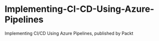 # Implementing-CI-CD-Using-Azure-Pipelines
Implementing CI/CD Using Azure Pipelines, published by Packt
